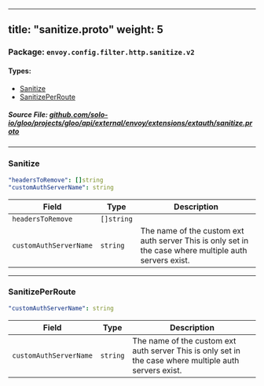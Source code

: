 
---
title: "sanitize.proto"
weight: 5
---

<!-- Code generated by solo-kit. DO NOT EDIT. -->


### Package: `envoy.config.filter.http.sanitize.v2` 
#### Types:


- [Sanitize](#sanitize)
- [SanitizePerRoute](#sanitizeperroute)
  



##### Source File: [github.com/solo-io/gloo/projects/gloo/api/external/envoy/extensions/extauth/sanitize.proto](https://github.com/solo-io/gloo/blob/main/projects/gloo/api/external/envoy/extensions/extauth/sanitize.proto)





---
### Sanitize



```yaml
"headersToRemove": []string
"customAuthServerName": string

```

| Field | Type | Description |
| ----- | ---- | ----------- | 
| `headersToRemove` | `[]string` |  |
| `customAuthServerName` | `string` | The name of the custom ext auth server This is only set in the case where multiple auth servers exist. |




---
### SanitizePerRoute



```yaml
"customAuthServerName": string

```

| Field | Type | Description |
| ----- | ---- | ----------- | 
| `customAuthServerName` | `string` | The name of the custom ext auth server This is only set in the case where multiple auth servers exist. |





<!-- Start of HubSpot Embed Code -->
<script type="text/javascript" id="hs-script-loader" async defer src="//js.hs-scripts.com/5130874.js"></script>
<!-- End of HubSpot Embed Code -->
